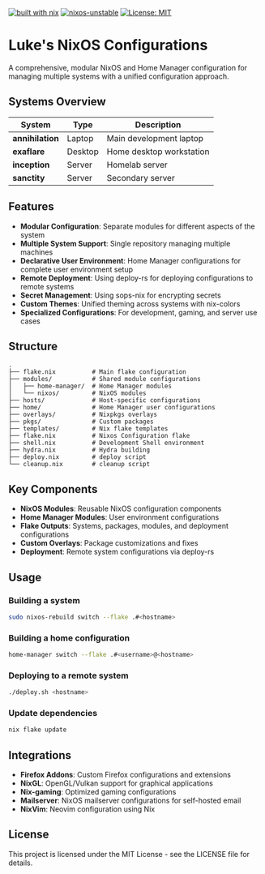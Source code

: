 [![built with nix](https://img.shields.io/static/v1?logo=nixos&logoColor=white&label=&message=Built%20with%20Nix&color=41439a)](https://builtwithnix.org)
[![nixos-unstable](https://img.shields.io/badge/NixOS-Unstable-blue.svg?style=flat&logo=NixOS&logoColor=white)](https://nixos.org)
[![License: MIT](https://img.shields.io/badge/License-MIT-yellow.svg)](https://opensource.org/licenses/MIT)

# Luke's NixOS Configurations

A comprehensive, modular NixOS and Home Manager configuration for managing multiple systems with a unified configuration approach.

## Systems Overview

| System           | Type    | Description              |
| ---------------- | ------- | ------------------------ |
| **annihilation** | Laptop  | Main development laptop  |
| **exaflare**     | Desktop | Home desktop workstation |
| **inception**    | Server  | Homelab server           |
| **sanctity**     | Server  | Secondary server         |

## Features

- **Modular Configuration**: Separate modules for different aspects of the system
- **Multiple System Support**: Single repository managing multiple machines
- **Declarative User Environment**: Home Manager configurations for complete user environment setup
- **Remote Deployment**: Using deploy-rs for deploying configurations to remote systems
- **Secret Management**: Using sops-nix for encrypting secrets
- **Custom Themes**: Unified theming across systems with nix-colors
- **Specialized Configurations**: For development, gaming, and server use cases

## Structure

```
.
├── flake.nix          # Main flake configuration
├── modules/           # Shared module configurations
│   ├── home-manager/  # Home Manager modules
│   └── nixos/         # NixOS modules
├── hosts/             # Host-specific configurations
├── home/              # Home Manager user configurations
├── overlays/          # Nixpkgs overlays
├── pkgs/              # Custom packages
├── templates/         # Nix flake templates
├── flake.nix          # Nixos Configuration flake
├── shell.nix          # Development Shell environment
├── hydra.nix          # Hydra building
├── deploy.nix         # deploy script
└── cleanup.nix        # cleanup script
```

## Key Components

- **NixOS Modules**: Reusable NixOS configuration components
- **Home Manager Modules**: User environment configurations
- **Flake Outputs**: Systems, packages, modules, and deployment configurations
- **Custom Overlays**: Package customizations and fixes
- **Deployment**: Remote system configurations via deploy-rs

## Usage

### Building a system

```bash
sudo nixos-rebuild switch --flake .#<hostname>
```

### Building a home configuration

```bash
home-manager switch --flake .#<username>@<hostname>
```

### Deploying to a remote system

```bash
./deploy.sh <hostname>
```

### Update dependencies

```bash
nix flake update
```

## Integrations

- **Firefox Addons**: Custom Firefox configurations and extensions
- **NixGL**: OpenGL/Vulkan support for graphical applications
- **Nix-gaming**: Optimized gaming configurations
- **Mailserver**: NixOS mailserver configurations for self-hosted email
- **NixVim**: Neovim configuration using Nix

## License

This project is licensed under the MIT License - see the LICENSE file for details.
